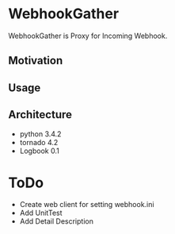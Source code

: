 # WebhookGather
WebhookGather is Proxy for Incoming Webhook.

## Motivation


## Usage 


## Architecture
* python 3.4.2 
* tornado 4.2
* Logbook 0.1

# ToDo
* Create web client for setting webhook.ini
* Add UnitTest
* Add Detail Description
